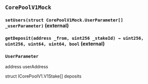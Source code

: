 ## `CorePoolV1Mock`

### `setUsers(struct CorePoolV1Mock.UserParameter[] _userParameter)` (external)

### `getDeposit(address _from, uint256 _stakeId) → uint256, uint256, uint64, uint64, bool` (external)

### `UserParameter`

address userAddress

struct ICorePoolV1.V1Stake[] deposits

